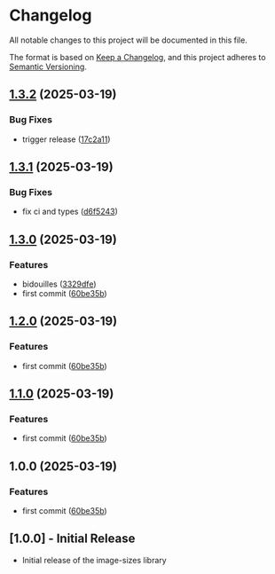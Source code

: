 # Changelog

All notable changes to this project will be documented in this file.

The format is based on [Keep a Changelog](https://keepachangelog.com/en/1.0.0/),
and this project adheres to [Semantic Versioning](https://semver.org/spec/v2.0.0.html).

## [1.3.2](https://github.com/PaulSenon/PROJ-4903-LIB-images-sizes-system/compare/v1.3.1...v1.3.2) (2025-03-19)


### Bug Fixes

* trigger release ([17c2a11](https://github.com/PaulSenon/PROJ-4903-LIB-images-sizes-system/commit/17c2a11b9802e5573abeae3b559be219d074be17))

## [1.3.1](https://github.com/PaulSenon/PROJ-4903-LIB-images-sizes-system/compare/v1.3.0...v1.3.1) (2025-03-19)


### Bug Fixes

* fix ci and types ([d6f5243](https://github.com/PaulSenon/PROJ-4903-LIB-images-sizes-system/commit/d6f5243635f2f77228e84abda3d9413156b40101))

## [1.3.0](https://github.com/PaulSenon/PROJ-4903-LIB-images-sizes-system/compare/v1.2.0...v1.3.0) (2025-03-19)


### Features

* bidouilles ([3329dfe](https://github.com/PaulSenon/PROJ-4903-LIB-images-sizes-system/commit/3329dfe8d89f499bfd8e88d4d59917b2e04ce6ba))
* first commit ([60be35b](https://github.com/PaulSenon/PROJ-4903-LIB-images-sizes-system/commit/60be35b44f241ab501c396327638c7fc108b1016))

## [1.2.0](https://github.com/PaulSenon/PROJ-4903-LIB-images-sizes-system/compare/v1.1.0...v1.2.0) (2025-03-19)


### Features

* first commit ([60be35b](https://github.com/PaulSenon/PROJ-4903-LIB-images-sizes-system/commit/60be35b44f241ab501c396327638c7fc108b1016))

## [1.1.0](https://github.com/PaulSenon/PROJ-4903-LIB-images-sizes-system/compare/v1.0.0...v1.1.0) (2025-03-19)


### Features

* first commit ([60be35b](https://github.com/PaulSenon/PROJ-4903-LIB-images-sizes-system/commit/60be35b44f241ab501c396327638c7fc108b1016))

## 1.0.0 (2025-03-19)


### Features

* first commit ([60be35b](https://github.com/PaulSenon/PROJ-4903-LIB-images-sizes-system/commit/60be35b44f241ab501c396327638c7fc108b1016))

## [1.0.0] - Initial Release

- Initial release of the image-sizes library
